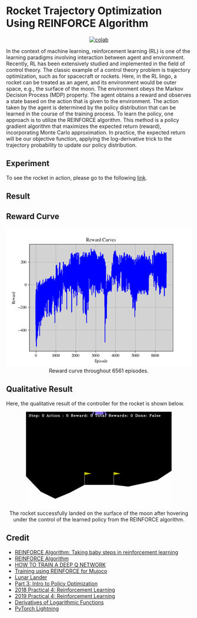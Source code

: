 # Rocket Trajectory Optimization Using REINFORCE Algorithm


 <div align="center">
    <a href="https://colab.research.google.com/github/reshalfahsi/rocket-trajectory-optimization/blob/master/RocketTrajectoryOptimization.ipynb"><img src="https://colab.research.google.com/assets/colab-badge.svg" alt="colab"></a>
    <br />
 </div>


In the context of machine learning, reinforcement learning (RL) is one of the learning paradigms involving interaction between agent and environment. Recently, RL has been extensively studied and implemented in the field of control theory. The classic example of a control theory problem is trajectory optimization, such as for spacecraft or rockets. Here, in the RL lingo, a rocket can be treated as an agent, and its environment would be outer space, e.g., the surface of the moon. The environment obeys the Markov Decision Process (MDP) property. The agent obtains a reward and observes a state based on the action that is given to the environment. The action taken by the agent is determined by the policy distribution that can be learned in the course of the training process. To learn the policy, one approach is to utilize the REINFORCE algorithm. This method is a policy gradient algorithm that maximizes the expected return (reward), incorporating Monte Carlo approximation. In practice, the expected return will be our objective function, applying the log-derivative trick to the trajectory probability to update our policy distribution.

## Experiment


To see the rocket in action, please go to the following [link](https://github.com/reshalfahsi/rocket-trajectory-optimization/blob/master/RocketTrajectoryOptimization.ipynb).


## Result

## Reward Curve

<p align="center"> <img src="https://github.com/reshalfahsi/rocket-trajectory-optimization/blob/master/assets/reward_curve.png" alt="reward_curve" > <br /> Reward curve throughout 6561 episodes. </p>


## Qualitative Result

Here, the qualitative result of the controller for the rocket is shown below.

<p align="center"> <img src="https://github.com/reshalfahsi/rocket-trajectory-optimization/blob/master/assets/qualitative_rocket.gif" alt="qualitative_rocket" > <br /> The rocket successfully landed on the surface of the moon after hovering under the control of the learned policy from the REINFORCE algorithm. </p>


## Credit

- [REINFORCE Algorithm: Taking baby steps in reinforcement learning](https://www.analyticsvidhya.com/blog/2020/11/reinforce-algorithm-taking-baby-steps-in-reinforcement-learning/)
- [REINFORCE Algorithm](https://github.com/kvsnoufal/reinforce)
- [HOW TO TRAIN A DEEP Q NETWORK](https://lightning.ai/docs/pytorch/stable/notebooks/lightning_examples/reinforce-learning-DQN.html)
- [Training using REINFORCE for Mujoco](https://gymnasium.farama.org/tutorials/training_agents/reinforce_invpend_gym_v26/#sphx-glr-tutorials-training-agents-reinforce-invpend-gym-v26-py)
- [Lunar Lander](https://gymnasium.farama.org/environments/box2d/lunar_lander/)
- [Part 3: Intro to Policy Optimization](https://spinningup.openai.com/en/latest/spinningup/rl_intro3.html)
- [2018 Practical 4: Reinforcement Learning](https://github.com/deep-learning-indaba/indaba-2018/blob/master/Practical_4_Reinforcement_Learning.ipynb)
- [2019 Practical 4: Reinforcement Learning](https://github.com/deep-learning-indaba/indaba-pracs-2019/blob/master/4b_reinforcement_learning.ipynb)
- [Derivatives of Logarithmic Functions](https://brilliant.org/wiki/derivative-of-logarithmic-functions/#derivative-of-lnfx)
- [PyTorch Lightning](https://lightning.ai/docs/pytorch/latest/)
